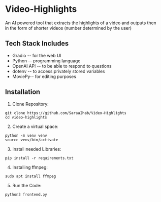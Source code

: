 # Video-Highlights
An AI powered tool that extracts the highlights of a video and outputs then in the form of shorter videos (number determined by the user)

## Tech Stack Includes
- Gradio -- for the web UI
- Python -- programming language
- OpenAI API -- to be able to respond to questions
- dotenv -- to access privately stored variables
- MoviePy-- for editing purposes

## Installation
1) Clone Repository:
```
git clone https://github.com/SaraaIhab/Video-Highlights
cd video-highlights
```
2) Create a virtual space:
```
python -m venv venv
source venv/bin/activate
```
3) Install needed Libraries:
```
pip install -r requirements.txt
```
4) Installing ffmpeg:
```
sudo apt install ffmpeg
```
5) Run the Code:
```
python3 frontend.py
```
